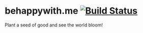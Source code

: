 # behappywith.me [![Build Status](https://travis-ci.org/lgapontes/behappywith.me.svg?branch=master)](https://travis-ci.org/lgapontes/behappywith.me)
Plant a seed of good and see the world bloom!
